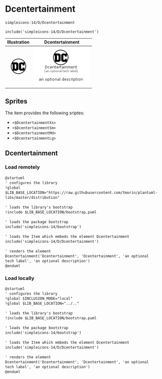 # Dcentertainment


```text
simpleicons-14/D/Dcentertainment
```

```text
include('simpleicons-14/D/Dcentertainment')
```



| Illustration | Dcentertainment |
| :---: | :---: |
| ![illustration for Illustration](../../simpleicons-14/D/Dcentertainment.png) | ![illustration for Dcentertainment](../../simpleicons-14/D/Dcentertainment.Local.png) |



## Sprites
The item provides the following sriptes:

- `<$DcentertainmentXs>`
- `<$DcentertainmentSm>`
- `<$DcentertainmentMd>`
- `<$DcentertainmentLg>`





## Dcentertainment

### Load remotely
```plantuml
@startuml
' configures the library
!global $LIB_BASE_LOCATION="https://raw.githubusercontent.com/tmorin/plantuml-libs/master/distribution"

' loads the library's bootstrap
!include $LIB_BASE_LOCATION/bootstrap.puml

' loads the package bootstrap
include('simpleicons-14/bootstrap')

' loads the Item which embeds the element Dcentertainment
include('simpleicons-14/D/Dcentertainment')

' renders the element
Dcentertainment('Dcentertainment', 'Dcentertainment', 'an optional tech label', 'an optional description')
@enduml
```

### Load locally
```plantuml
@startuml
' configures the library
!global $INCLUSION_MODE="local"
!global $LIB_BASE_LOCATION="../.."

' loads the library's bootstrap
!include $LIB_BASE_LOCATION/bootstrap.puml

' loads the package bootstrap
include('simpleicons-14/bootstrap')

' loads the Item which embeds the element Dcentertainment
include('simpleicons-14/D/Dcentertainment')

' renders the element
Dcentertainment('Dcentertainment', 'Dcentertainment', 'an optional tech label', 'an optional description')
@enduml
```

